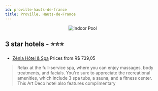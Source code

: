 ```yaml
---
id: proville-hauts-de-france
title: Proville, Hauts-de-France
---
```


<center><img src="https://i.travelapi.com/hotels/4000000/3790000/3789000/3788930/07e0c175_z.jpg" alt="Indoor Pool" /></center>


##  3 star hotels - ⭐️⭐️⭐️

-    [Zénia Hôtel & Spa](https://us.hurb.com/hotels/proville/zenia-hotel-spa-JNP-JP246083?cmp=18055) Prices from R$ 739,05
   > Relax at the full-service spa, where you can enjoy massages, body treatments, and facials. You're sure to appreciate the recreational amenities, which include 3 spa tubs, a sauna, and a fitness center. This Art Deco hotel also features complimentary 
